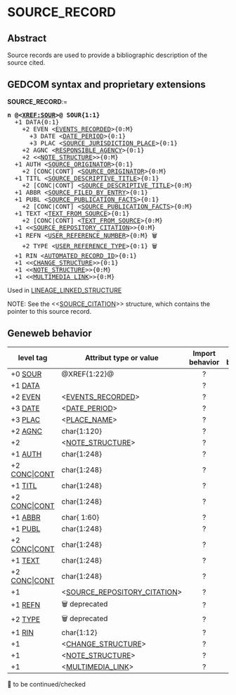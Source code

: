 ﻿# SOURCE_RECORD
## Abstract
Source records are used to provide a bibliographic description of the source cited.


## GEDCOM syntax and proprietary extensions

**SOURCE_RECORD**:=
<pre>
<b>n @&lt;<a href=Ged.XREF_SOUR.md>XREF:SOUR</a>&gt;@ SOUR{1:1}</b>
  +1 DATA{0:1}
    +2 EVEN &lt;<a href=Ged.EVENTS_RECORDED.md>EVENTS_RECORDED</a>&gt;{0:M}
      +3 DATE &lt;<a href=Ged.DATE_PERIOD.md>DATE_PERIOD</a>&gt;{0:1}
      +3 PLAC &lt;<a href=Ged.SOURCE_JURISDICTION_PLACE.md>SOURCE_JURISDICTION_PLACE</a>&gt;{0:1}
    +2 AGNC &lt;<a href=Ged.RESPONSIBLE_AGENCY.md>RESPONSIBLE_AGENCY</a>&gt;{0:1}
    +2 &lt;&lt;<a href=Ged.NOTE_STRUCTURE.md>NOTE_STRUCTURE</a>&gt;&gt;{0:M}
  +1 AUTH &lt;<a href=Ged.SOURCE_ORIGINATOR.md>SOURCE_ORIGINATOR</a>&gt;{0:1}
    +2 [CONC|CONT] &lt;<a href=Ged.SOURCE_ORIGINATOR.md>SOURCE_ORIGINATOR</a>&gt;{0:M}
  +1 TITL &lt;<a href=Ged.SOURCE_DESCRIPTIVE_TITLE.md>SOURCE_DESCRIPTIVE_TITLE</a>&gt;{0:1}
    +2 [CONC|CONT] &lt;<a href=Ged.SOURCE_DESCRIPTIVE_TITLE.md>SOURCE_DESCRIPTIVE_TITLE</a>&gt;{0:M}
  +1 ABBR &lt;<a href=Ged.SOURCE_FILED_BY_ENTRY.md>SOURCE_FILED_BY_ENTRY</a>&gt;{0:1}
  +1 PUBL &lt;<a href=Ged.SOURCE_PUBLICATION_FACTS.md>SOURCE_PUBLICATION_FACTS</a>&gt;{0:1}
    +2 [CONC|CONT] &lt;<a href=Ged.SOURCE_PUBLICATION_FACTS.md>SOURCE_PUBLICATION_FACTS</a>&gt;{0:M}
  +1 TEXT &lt;<a href=Ged.TEXT_FROM_SOURCE.md>TEXT_FROM_SOURCE</a>&gt;{0:1}
    +2 [CONC|CONT] &lt;<a href=Ged.TEXT_FROM_SOURCE.md>TEXT_FROM_SOURCE</a>&gt;{0:M}
  +1 &lt;&lt;<a href=Ged.SOURCE_REPOSITORY_CITATION.md>SOURCE_REPOSITORY_CITATION</a>&gt;&gt;{0:M}
  +1 REFN &lt;<a href=Ged.USER_REFERENCE_NUMBER.md>USER_REFERENCE_NUMBER</a>&gt;{0:M} &#x1F5D1;
    +2 TYPE &lt;<a href=Ged.USER_REFERENCE_TYPE.md>USER_REFERENCE_TYPE</a>&gt;{0:1} &#x1F5D1;
  +1 RIN &lt;<a href=Ged.AUTOMATED_RECORD_ID.md>AUTOMATED_RECORD_ID</a>&gt;{0:1}
  +1 &lt;&lt;<a href=Ged.CHANGE_STRUCTURE.md>CHANGE_STRUCTURE</a>&gt;&gt;{0:1}
  +1 &lt;&lt;<a href=Ged.NOTE_STRUCTURE.md>NOTE_STRUCTURE</a>&gt;&gt;{0:M}
  +1 &lt;&lt;<a href=Ged.MULTIMEDIA_LINK.md>MULTIMEDIA_LINK</a>&gt;&gt;{0:M}
</pre>
Used in <a href=Ged.LINEAGE_LINKED_STRUCTURE.md>LINEAGE_LINKED_STRUCTURE</a><br />


NOTE: See the &lt;&lt;<a href=Ged.SOURCE_CITATION.md>SOURCE_CITATION</a>&gt;&gt; structure, which contains the pointer to this source record.

## Geneweb behavior

level tag  | Attribut type or value | Import behavior | Export behavior  | Comment 
---------- | ------------- | :---------------: | :-----------------:| -----------
+0 <a href=Ged.GLOSSARY.md#sour>SOUR</a> | @XREF{1:22}@ | ? | ? | 
+1 <a href=Ged.GLOSSARY.md#data>DATA</a> |  | ? | ? | 
+2 <a href=Ged.GLOSSARY.md#even>EVEN</a> | &lt;<a href=Ged.EVENTS_RECORDED.md>EVENTS_RECORDED</a>&gt; | ? | ? | 
+3 <a href=Ged.GLOSSARY.md#date>DATE</a> | &lt;<a href=Ged.DATE_PERIOD.md>DATE_PERIOD</a>&gt; | ? | ? | 
+3 <a href=Ged.GLOSSARY.md#plac>PLAC</a> | &lt;<a href=Ged.PLACE_NAME.md>PLACE_NAME</a>&gt; | ? | ? | 
+2 <a href=Ged.GLOSSARY.md#agnc>AGNC</a> | char{1:120} | ? | ? | 
+2  | &lt;<a href=Ged.NOTE_STRUCTURE.md>NOTE_STRUCTURE</a>&gt; | ? | ? | 
+1 <a href=Ged.GLOSSARY.md#auth>AUTH</a> | char{1:248} | ? | ? | 
+2 <a href=Ged.GLOSSARY.md#conc>CONC</a>\|<a href=Ged.GLOSSARY.md#cont>CONT</a> | char{1:248} | ? | ? | 
+1 <a href=Ged.GLOSSARY.md#titl>TITL</a> | char{1:248} | ? | ? | 
+2 <a href=Ged.GLOSSARY.md#conc>CONC</a>\|<a href=Ged.GLOSSARY.md#cont>CONT</a> | char{1:248} | ? | ? | 
+1 <a href=Ged.GLOSSARY.md#abbr>ABBR</a> | char{ 1:60} | ? | ? | 
+1 <a href=Ged.GLOSSARY.md#publ>PUBL</a> | char{1:248} | ? | ? | 
+2 <a href=Ged.GLOSSARY.md#conc>CONC</a>\|<a href=Ged.GLOSSARY.md#cont>CONT</a> | char{1:248} | ? | ? | 
+1 <a href=Ged.GLOSSARY.md#text>TEXT</a> | char{1:248} | ? | ? | 
+2 <a href=Ged.GLOSSARY.md#conc>CONC</a>\|<a href=Ged.GLOSSARY.md#cont>CONT</a> | char{1:248} | ? | ? | 
+1  | &lt;<a href=Ged.SOURCE_REPOSITORY_CITATION.md>SOURCE_REPOSITORY_CITATION</a>&gt; | ? | ? | 
+1 <a href=Ged.GLOSSARY.md#refn>REFN</a> | 🗑 deprecated | ? | ? | 
+2 <a href=Ged.GLOSSARY.md#type>TYPE</a> | 🗑 deprecated | ? | ? | 
+1 <a href=Ged.GLOSSARY.md#rin>RIN</a> | char{1:12} | ? | ? | 
+1  | &lt;<a href=Ged.CHANGE_STRUCTURE.md>CHANGE_STRUCTURE</a>&gt; | ? | ? | 
+1  | &lt;<a href=Ged.NOTE_STRUCTURE.md>NOTE_STRUCTURE</a>&gt; | ? | ? | 
+1  | &lt;<a href=Ged.MULTIMEDIA_LINK.md>MULTIMEDIA_LINK</a>&gt; | ? | ? | 

🚧 to be continued/checked

